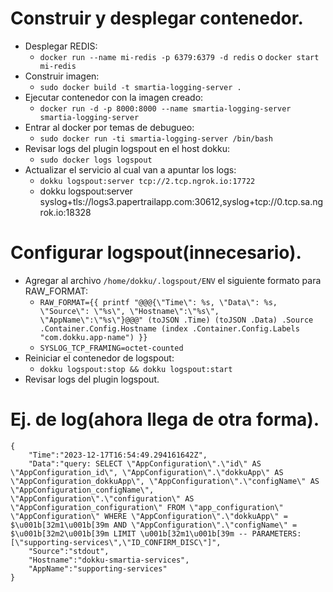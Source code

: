 # Construir y desplegar contenedor.
- Desplegar REDIS:
  - `docker run --name mi-redis -p 6379:6379 -d redis` o `docker start mi-redis`
- Construir imagen: 
  - `sudo docker build -t smartia-logging-server .`
- Ejecutar contenedor con la imagen creado: 
  - `docker run -d -p 8000:8000 --name smartia-logging-server smartia-logging-server`
- Entrar al docker por temas de debugueo:
  - `sudo docker run -ti smartia-logging-server /bin/bash`
- Revisar logs del plugin logspout en el host dokku:
  - `sudo docker logs logspout`
- Actualizar el servicio al cual van a apuntar los logs:
  - `dokku logspout:server tcp://2.tcp.ngrok.io:17722`
  - dokku logspout:server syslog+tls://logs3.papertrailapp.com:30612,syslog+tcp://0.tcp.sa.ngrok.io:18328
  
# Configurar logspout(innecesario).
- Agregar al archivo `/home/dokku/.logspout/ENV` el siguiente formato para RAW_FORMAT:
  - `RAW_FORMAT={{ printf "@@@{\"Time\": %s, \"Data\": %s, \"Source\": \"%s\", \"Hostname\":\"%s\", \"AppName\":\"%s\"}@@@" (toJSON .Time) (toJSON .Data) .Source .Container.Config.Hostname (index .Container.Config.Labels "com.dokku.app-name") }}`
  - `SYSLOG_TCP_FRAMING=octet-counted`
- Reiniciar el contenedor de logspout:
  - `dokku logspout:stop && dokku logspout:start`
- Revisar logs del plugin logspout.

# Ej. de log(ahora llega de otra forma).
````
{
    "Time":"2023-12-17T16:54:49.294161642Z",
    "Data":"query: SELECT \"AppConfiguration\".\"id\" AS \"AppConfiguration_id\", \"AppConfiguration\".\"dokkuApp\" AS \"AppConfiguration_dokkuApp\", \"AppConfiguration\".\"configName\" AS \"AppConfiguration_configName\", \"AppConfiguration\".\"configuration\" AS \"AppConfiguration_configuration\" FROM \"app_configuration\" \"AppConfiguration\" WHERE \"AppConfiguration\".\"dokkuApp\" = $\u001b[32m1\u001b[39m AND \"AppConfiguration\".\"configName\" = $\u001b[32m2\u001b[39m LIMIT \u001b[32m1\u001b[39m -- PARAMETERS: [\"supporting-services\",\"ID_CONFIRM_DISC\"]",
    "Source":"stdout",
    "Hostname":"dokku-smartia-services",
    "AppName":"supporting-services"
}
````